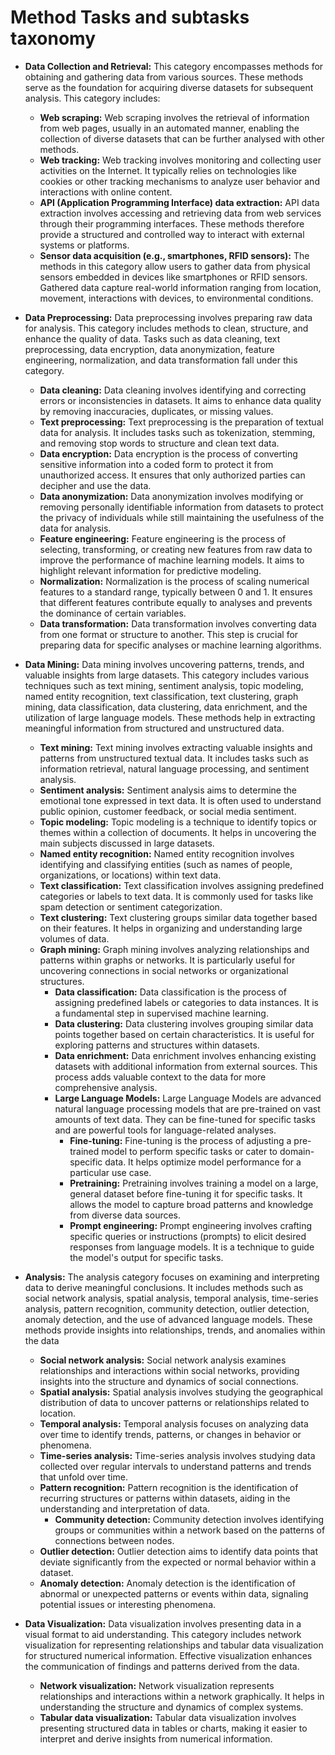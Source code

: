 # Method Tasks and subtasks taxonomy

- **Data Collection and Retrieval:** This category encompasses methods for obtaining and gathering data from various sources. These methods serve as the foundation for acquiring diverse datasets for subsequent analysis. This category includes:  
   - **Web scraping:** Web scraping involves the retrieval of information from web pages, usually in an automated manner, enabling the collection of diverse datasets that can be further analysed with other methods. 
   - **Web tracking:** Web tracking involves monitoring and collecting user activities on the Internet. It typically relies on technologies like cookies or other tracking mechanisms to analyze user behavior and interactions with online content. 
   - **API (Application Programming Interface) data extraction:** API data extraction involves accessing and retrieving data from web services through their programming interfaces. These methods therefore provide a structured and controlled way to interact with external systems or platforms. 
   - **Sensor data acquisition (e.g., smartphones, RFID sensors):** The  methods in this category allow users to gather data from physical sensors embedded in devices like smartphones or RFID sensors. Gathered data capture real-world information ranging from location, movement, interactions with devices, to environmental conditions. 

- **Data Preprocessing:** Data preprocessing involves preparing raw data for analysis. This category includes methods to clean, structure, and enhance the quality of data. Tasks such as data cleaning, text preprocessing, data encryption, data anonymization, feature engineering, normalization, and data transformation fall under this category. 
   - **Data cleaning:** Data cleaning involves identifying and correcting errors or inconsistencies in datasets. It aims to enhance data quality by removing inaccuracies, duplicates, or missing values. 
   - **Text preprocessing:** Text preprocessing is the preparation of textual data for analysis. It includes tasks such as tokenization, stemming, and removing stop words to structure and clean text data. 
   - **Data encryption:** Data encryption is the process of converting sensitive information into a coded form to protect it from unauthorized access. It ensures that only authorized parties can decipher and use the data. 
   - **Data anonymization:** Data anonymization involves modifying or removing personally identifiable information from datasets to protect the privacy of individuals while still maintaining the usefulness of the data for analysis. 
   - **Feature engineering:** Feature engineering is the process of selecting, transforming, or creating new features from raw data to improve the performance of machine learning models. It aims to highlight relevant information for predictive modeling. 
   - **Normalization:** Normalization is the process of scaling numerical features to a standard range, typically between 0 and 1. It ensures that different features contribute equally to analyses and prevents the dominance of certain variables. 
   - **Data transformation:** Data transformation involves converting data from one format or structure to another. This step is crucial for preparing data for specific analyses or machine learning algorithms. 

- **Data Mining:** Data mining involves uncovering patterns, trends, and valuable insights from large datasets. This category includes various techniques such as text mining, sentiment analysis, topic modeling, named entity recognition, text classification, text clustering, graph mining, data classification, data clustering, data enrichment, and the utilization of large language models. These methods help in extracting meaningful information from structured and unstructured data. 
   - **Text mining:** Text mining involves extracting valuable insights and patterns from unstructured textual data. It includes tasks such as information retrieval, natural language processing, and sentiment analysis. 
   - **Sentiment analysis:** Sentiment analysis aims to determine the emotional tone expressed in text data. It is often used to understand public opinion, customer feedback, or social media sentiment. 
   - **Topic modeling:** Topic modeling is a technique to identify topics or themes within a collection of documents. It helps in uncovering the main subjects discussed in large datasets. 
   - **Named entity recognition:** Named entity recognition involves identifying and classifying entities (such as names of people, organizations, or locations) within text data. 
   - **Text classification:** Text classification involves assigning predefined categories or labels to text data. It is commonly used for tasks like spam detection or sentiment categorization. 
   - **Text clustering:** Text clustering groups similar data together based on their features. It helps in organizing and understanding large volumes of data.
   -  **Graph mining:** Graph mining involves analyzing relationships and patterns within graphs or networks. It is particularly useful for uncovering connections in social networks or organizational structures.
      - **Data classification:** Data classification is the process of assigning predefined labels or categories to data instances. It is a fundamental step in supervised machine learning.
      - **Data clustering:** Data clustering involves grouping similar data points together based on certain characteristics. It is useful for exploring patterns and structures within datasets.
      - **Data enrichment:** Data enrichment involves enhancing existing datasets with additional information from external sources. This process adds valuable context to the data for more comprehensive analysis.
      - **Large Language Models:** Large Language Models are advanced natural language processing models that are pre-trained on vast amounts of text data. They can be fine-tuned for specific tasks and are powerful tools for language-related analyses.
           - **Fine-tuning:** Fine-tuning is the process of adjusting a pre-trained model to perform specific tasks or cater to domain-specific data. It helps optimize model performance for a particular use case.
           - **Pretraining:** Pretraining involves training a model on a large, general dataset before fine-tuning it for specific tasks. It allows the model to capture broad patterns and knowledge from diverse data sources.
           - **Prompt engineering:** Prompt engineering involves crafting specific queries or instructions (prompts) to elicit desired responses from language models. It is a technique to guide the model's output for specific tasks. 

- **Analysis:** The analysis category focuses on examining and interpreting data to derive meaningful conclusions. It includes methods such as social network analysis, spatial analysis, temporal analysis, time-series analysis, pattern recognition, community detection, outlier detection, anomaly detection, and the use of advanced language models. These methods provide insights into relationships, trends, and anomalies within the data 
   - **Social network analysis:** Social network analysis examines relationships and interactions within social networks, providing insights into the structure and dynamics of social connections. 
   - **Spatial analysis:** Spatial analysis involves studying the geographical distribution of data to uncover patterns or relationships related to location. 
   - **Temporal analysis:** Temporal analysis focuses on analyzing data over time to identify trends, patterns, or changes in behavior or phenomena. 
   - **Time-series analysis:** Time-series analysis involves studying data collected over regular intervals to understand patterns and trends that unfold over time. 
   - **Pattern recognition:** Pattern recognition is the identification of recurring structures or patterns within datasets, aiding in the understanding and interpretation of data. 
      - **Community detection:** Community detection involves identifying groups or communities within a network based on the patterns of connections between nodes. 
   - **Outlier detection:** Outlier detection aims to identify data points that deviate significantly from the expected or normal behavior within a dataset. 
   - **Anomaly detection:** Anomaly detection is the identification of abnormal or unexpected patterns or events within data, signaling potential issues or interesting phenomena. 

- **Data Visualization:** Data visualization involves presenting data in a visual format to aid understanding. This category includes network visualization for representing relationships and tabular data visualization for structured numerical information. Effective visualization enhances the communication of findings and patterns derived from the data. 
  - **Network visualization:** Network visualization represents relationships and interactions within a network graphically. It helps in understanding the structure and dynamics of complex systems. 
  - **Tabular data visualization:** Tabular data visualization involves presenting structured data in tables or charts, making it easier to interpret and derive insights from numerical information. 

 

 
